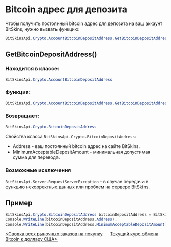 ﻿# Bitcoin адрес для депозита

Чтобы получить постоянный bitcoin адрес для депозита на ваш аккаунт BitSkins, нужно вызвать функцию:

```csharp
BitSkinsApi.Crypto.AccountBitcoinDepositAddress.GetBitcoinDepositAddress();
```

## GetBitcoinDepositAddress()

### Находится в классе:

```csharp
BitSkinsApi.Crypto.AccountBitcoinDepositAddress
```

### Функция:

```csharp
BitSkinsApi.Crypto.AccountBitcoinDepositAddress.GetBitcoinDepositAddress();
```

### Возвращает:

```csharp
BitSkinsApi.Crypto.BitcoinDepositAddress
```

Свойства класса ```BitSkinsApi.Crypto.BitcoinDepositAddress```:
* Address - ваш постоянный bitcoin адрес на сайте BitSkins.
* MinimumAcceptableDepositAmount - минимальная допустимая сумма для перевода.

### Возможные исключения
```BitSkinsApi.Server.RequestServerException``` - в случае передачи в функцию некорректных данных или проблем на сервере BitSkins.

## Пример

```csharp
BitSkinsApi.Crypto.BitcoinDepositAddress bitcoinDepositAddress = BitSkinsApi.Crypto.AccountBitcoinDepositAddress.GetBitcoinDepositAddress();
Console.WriteLine(bitcoinDepositAddress.Address);
Console.WriteLine(bitcoinDepositAddress.MinimumAcceptableDepositAmount);
```

[<Сводка всех рыночных заказов на покупку](https://github.com/dmitrydnl/BitSkinsApi/blob/master/docs/ru/buy_order/summarize_buy_orders.md) &nbsp;&nbsp;&nbsp;&nbsp; [Текущий курс обмена Bitcoin к доллару США>](https://github.com/dmitrydnl/BitSkinsApi/blob/master/docs/ru/crypto/bitcoin_deposit_rate.md)